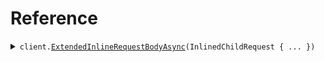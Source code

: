 # Reference
<details><summary><code>client.<a href="/src/SeedAliasExtends/SeedAliasExtendsClient.cs">ExtendedInlineRequestBodyAsync</a>(InlinedChildRequest { ... })</code></summary>
<dl>
<dd>

#### 🔌 Usage

<dl>
<dd>

<dl>
<dd>

```csharp
await client.ExtendedInlineRequestBodyAsync(new InlinedChildRequest { Child = "child" });
```
</dd>
</dl>
</dd>
</dl>

#### ⚙️ Parameters

<dl>
<dd>

<dl>
<dd>

**request:** `InlinedChildRequest` 
    
</dd>
</dl>
</dd>
</dl>


</dd>
</dl>
</details>
